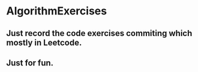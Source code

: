 # AlgorithmExercises
## Just record the code exercises commiting which mostly in Leetcode. 
## Just for fun.
